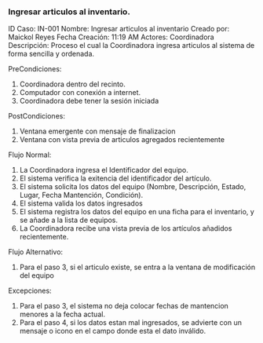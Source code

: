 ### Ingresar articulos al inventario.


ID Caso: IN-001
Nombre: Ingresar articulos al inventario
Creado por: Maickol Reyes
Fecha Creación: 11:19 AM
Actores: Coordinadora
Descripción: Proceso el cual la Coordinadora ingresa articulos al sistema de forma sencilla y ordenada.

PreCondiciones:
  1. Coordinadora dentro del recinto.
  2. Computador con conexión a internet.
  3. Coordinadora debe tener la sesión iniciada

PostCondiciones:
  1. Ventana emergente con mensaje de finalizacion
  2. Ventana con vista previa de articulos agregados recientemente

Flujo Normal:

1. La Coordinadora ingresa el Identificador del equipo.
2. El sistema verifica la exitencia del identificador del artículo.
3. El sistema solicita los datos del equipo (Nombre, Descripción, Estado, Lugar, Fecha Mantención, Condición).
4. El sistema valida los datos ingresados
5. El sistema registra los datos del equipo en una ficha para el inventario, y se añade a la lista de equipos.
6. La Coordinadora recibe una vista previa de los artículos añadidos recientemente.

Flujo Alternativo:

1. Para el paso 3, si el articulo existe, se entra a la ventana de modificación del equipo

Excepciones:

   1. Para el paso 3, el sistema no deja colocar fechas de mantencion menores a la fecha actual.
   2. Para el paso 4, si los datos estan mal ingresados, se advierte con un mensaje o icono en el campo donde esta el dato inválido.